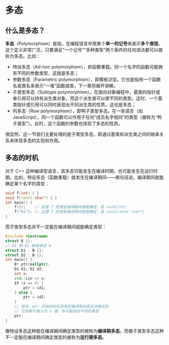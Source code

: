 # 多态

## 什么是多态？

**多态**（Polymorphism）是指，在编程语言中用某个**单一的记号**来表示**多个类型**。这个定义非常广泛，只要满足“一个记号”“多种类型“两个条件的任何语法都可以被称为多态。比如：

- 特设多态（Ad-hoc polymorphism），即函数重载。同一个名字的函数可能拥有不同的参数类型，这就是多态；
- 参数多态（Parametric polymorphism），即模板泛型。它也是指用一个函数名或类名来表示“一堆”函数或类，下一章将展开讲解。
- 子类型多态（Subtype polymorphism）。在面向对象编程中，基类的指针或者引用可以持有派生类对象，而这个派生类可以使不同的类型。这时，一个基类指针或引用可以同时表现出不同派生类的性质，这也是多态；
- 列多态（Row polymorphism），即鸭子类型多态。在一些语言（如 JavaScript），同一个函数可以作用于任何“成员名字相同”的类型（被称为“鸭子类型”）。此时，这个函数的参数也体现了多态的性质。

很显然，这一节我们主要处理的是子类型多态，即通过基类和派生类之间的继承关系来体现多态的实现和作用。

## 多态的时机

对于 C++ 这种编译型语言，其多态可能发生在编译时期，也可能发生在运行时期。比如，特设多态（函数重载）就发生在编译期间——换句话说，编译期间就能确定某个名字的类型：
```cpp
void f(int) { }
void f(const char*) { }
int main() {
    f(3);    // 这里 f 的类型编译期间就能确定，是 void(int)
    f("hi"); // 这里 f 的类型编译期间就能确定，是 void(const char*)
}
```

而子类型多态并不一定能在编译期间就能确定类型：
```CPP
#include <iostream>
struct B {};
// D1 和 D2 都继承自 B
struct D1 : B {};
struct D2 : B {};
int main() {
    B* ptr{nullptr};
    D1 d1; D2 d2;
    int x;
    std::cin >> x;
    if (x == 0) {
        ptr = &d1;
    } else {
        ptr = &d2;
    }
    // 现在，ptr 所指向的实际类型编译期间是无法确定的
    // 它依赖于输入的 x 值，有可能指向不同的类型
    ptr;
}
```

像特设多态这种能在编译期间确定类型的被称为**编译期多态**，而像子类型多态这种不一定能在编译期间确定类型的被称为**运行期多态**。
